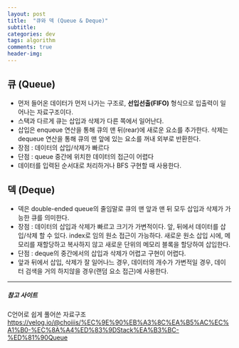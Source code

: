 ```yaml
---
layout: post
title:  "큐와 덱 (Queue & Deque)"
subtitle:   
categories: dev
tags: algorithm
comments: true
header-img: 
---
```


## 큐 (Queue)
- 먼저 들어온 데이터가 먼저 나가는 구조로, __선입선출(FIFO)__ 형식으로 입출력이 일어나는 자료구조이다.
- 스택과 다르게 큐는 삽입과 삭제가 다른 쪽에서 일어난다.   
- 삽입은 enqueue 연산을 통해 큐의 맨 뒤(rear)에 새로운 요소를 추가한다. 삭제는 dequeue 연산을 통해 큐의 맨 앞에 있는 요소를 꺼내 외부로 반환한다.  
- 장점 : 데이터의 삽입/삭제가 빠르다  
- 단점 : queue 중간에 위치한 데이터의 접근이 어렵다  
- 데이터를 입력된 순서대로 처리하거나 BFS 구현할 때 사용한다.  
  
  
## 덱 (Deque)
- 덱은 double-ended queue의 줄임말로 큐의 맨 앞과 맨 뒤 모두 삽입과 삭제가 가능한 큐를 의미한다.  
- 장점 : 데이터의 삽입과 삭제가 빠르고 크기가 가변적이다. 앞, 뒤에서 데이터를 삽입/삭제 할 수 있다. index로 임의 원소 접근이 가능하다. 새로운 원소 삽입 시에, 메모리를 재할당하고 복사하지 않고 새로운 단위의 메모리 블록을 할당하여 삽입한다.  
- 단점 : deque의 중간에서의 삽입과 삭제가 어렵고 구현이 어렵다.
- 앞과 뒤에서 삽입, 삭제가 잘 일어나느 경우, 데이터의 개수가 가변적일 경우, 데이터 검색을 거의 하지않을 경우(랜덤 요소 접근)에 사용한다.
  
  
---
##### 참고 사이트
C언어로 쉽게 풀어쓴 자료구조  
<https://velog.io/@choiiis/%EC%9E%90%EB%A3%8C%EA%B5%AC%EC%A1%B0-%EC%8A%A4%ED%83%9DStack%EA%B3%BC-%ED%81%90Queue>
